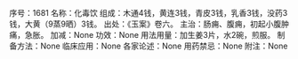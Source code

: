 序号：1681
名称：化毒饮
组成：木通4钱，黄连3钱，青皮3钱，乳香3钱，没药3钱，大黄（9蒸9晒）3钱。
出处：《玉案》卷六。
主治：肠痈、腹痈，初起小腹肿痛，急胀。
加减：None
功效：None
用法用量：加生姜3片，水2碗，煎服。
制备方法：None
临床应用：None
各家论述：None
用药禁忌：None
附注：None
